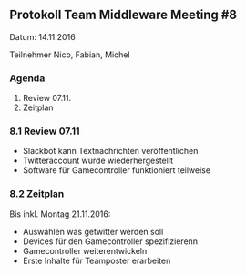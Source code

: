 ## Protokoll Team Middleware Meeting #8

Datum: 14.11.2016

Teilnehmer
Nico, Fabian, Michel

### Agenda

1. Review 07.11.
2. Zeitplan

### 8.1 Review 07.11
- Slackbot kann Textnachrichten veröffentlichen
- Twitteraccount wurde wiederhergestellt
- Software für Gamecontroller funktioniert teilweise

### 8.2 Zeitplan
Bis inkl. Montag 21.11.2016:
- Auswählen was getwitter werden soll
- Devices für den Gamecontroller spezifizierenn
- Gamecontroller weiterentwickeln
- Erste Inhalte für Teamposter erarbeiten